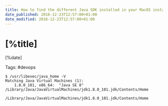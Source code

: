 ```yaml
---
title: How to find the different Java SDK installed in your MacOS installation
date_published: 2016-12-23T12:57:00+01:00
date_modified: 2016-12-23T12:57:00+01:00
---
```


# [%title]

[%date]

Tags: #devops

```
$ /usr/libexec/java_home -V
Matching Java Virtual Machines (1):
    1.8.0_101, x86_64:	"Java SE 8"	/Library/Java/JavaVirtualMachines/jdk1.8.0_101.jdk/Contents/Home

/Library/Java/JavaVirtualMachines/jdk1.8.0_101.jdk/Contents/Home
```